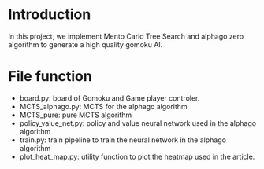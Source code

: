 # Introduction

In this project, we implement Mento Carlo Tree Search and alphago zero algorithm to generate a high quality gomoku AI.

# File function

- board.py: board of Gomoku and Game player controler.
- MCTS_alphago.py: MCTS for the alphago algorithm
- MCTS_pure: pure MCTS algorithm
- policy_value_net.py: policy and value neural network used in the alphago algorithm
- train.py: train pipeline to train the neural network in the alphago algorithm
- plot_heat_map.py: utility function to plot the heatmap used in the article.
